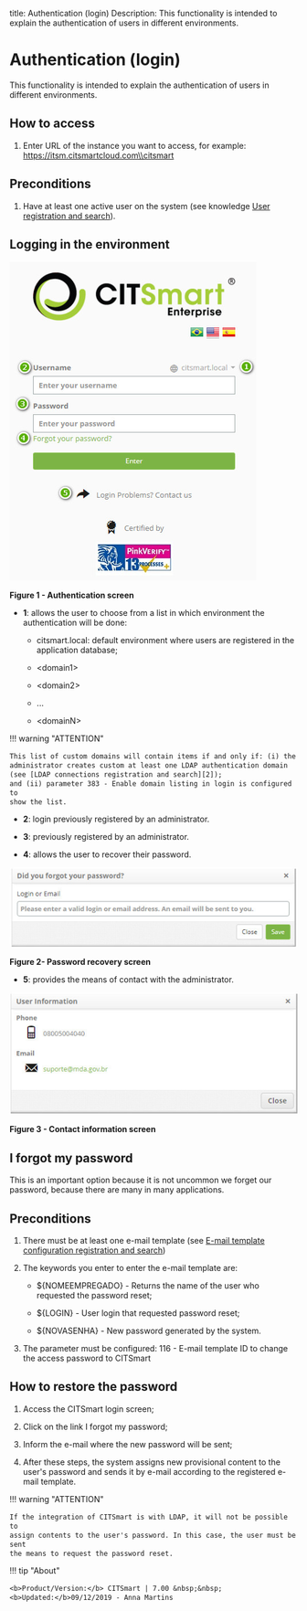 title: Authentication (login)
Description: This functionality is intended to explain the authentication of users in different environments.

# Authentication (login)

This functionality is intended to explain the authentication of users in
different environments.

How to access
-------------

1.  Enter URL of the instance you want to access, for example:
    https://itsm.citsmartcloud.com\\citsmart

Preconditions
-------------

1.  Have at least one active user on the system (see knowledge [User
    registration and search][1]).

Logging in the environment
--------------------------

![Informações](images/autenti-img1.jpg)

**Figure 1 - Authentication screen**

- **1**: allows the user to choose from a list in which environment the authentication
will be done:

     -   citsmart.local: default environment where users are registered in the
        application database;

     -   \<domain1\>

     -   \<domain2\>

     -   ...

     -   \<domainN\>

!!! warning "ATTENTION"

    This list of custom domains will contain items if and only if: (i) the
    administrator creates custom at least one LDAP authentication domain
    (see [LDAP connections registration and search][2]);
    and (ii) parameter 383 - Enable domain listing in login is configured to
    show the list.

- **2**: login previously registered by an administrator.

- **3**: previously registered by an administrator.

- **4**: allows the user to recover their password.

![Informações](images/autenti-img2.jpg)

**Figure 2- Password recovery screen**

- **5**: provides the means of contact with the administrator.

![Informações](images/autenti-img3.jpg)

**Figure 3 - Contact information screen**

I forgot my password
--------------------

This is an important option because it is not uncommon we forget our password,
because there are many in many applications.

Preconditions
-------------

1.  There must be at least one e-mail template (see [E-mail template
    configuration registration and search][3])

2.  The keywords you enter to enter the e-mail template are:

    -   \${NOMEEMPREGADO} - Returns the name of the user who requested the
        password reset;

    -   \${LOGIN} - User login that requested password reset;

    -   \${NOVASENHA} - New password generated by the system.

3.  The parameter must be configured: 116 - E-mail template ID to change the
    access password to CITSmart

How to restore the password
---------------------------

1.  Access the CITSmart login screen;

2.  Click on the link I forgot my password;

3.  Inform the e-mail where the new password will be sent;

4.  After these steps, the system assigns new provisional content to the user's
    password and sends it by e-mail according to the registered e-mail template.

!!! warning "ATTENTION"

    If the integration of CITSmart is with LDAP, it will not be possible to
    assign contents to the user's password. In this case, the user must be sent
    the means to request the password reset.

[1]:/en-us/citsmart-platform-7/initial-settings/access-settings/user/user-register.html
[2]:/en-us/citsmart-platform-7/plataform-administration/authentication/ldap.html
[3]:/en-us/citsmart-platform-7/plataform-administration/email-settings/configure-email-template.html
   
   
!!! tip "About"

    <b>Product/Version:</b> CITSmart | 7.00 &nbsp;&nbsp;
    <b>Updated:</b>09/12/2019 - Anna Martins
